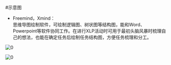 #示意图
* Freemind，Xmind：  
思维导图绘制软件，可绘制逻辑图、树状图等结构图，能和Word、Powerpoint等软件协同工作。在进行XLP活动时可用于最初头脑风暴时梳理自己的想法，也能在确定任务后绘制任务结构图，方便任务梳理和分工。


![0](../pic/02-10-1.jpg "0")

![0](../pic/02-10-2.jpg "0")
